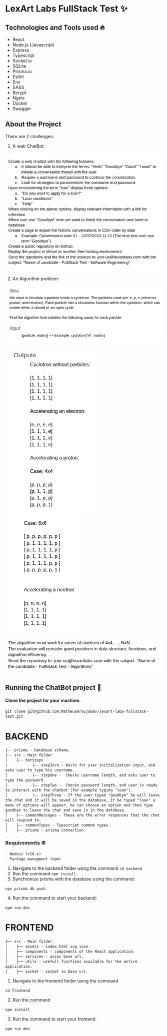 # LexArt Labs FullStack Test ✨

## Technologies and Tools used 🔥
  - React
  - Node.js (Javascript)
  - Express
  - Typescript
  - Socket io
  - SQLite
  - Prisma.io
  - Eslint
  - Env
  - SASS
  - Bcrypt
  - Nginx
  - Docker
  - Swagger

## About the Project

There are 2 challenges:

1. A web ChatBot:

![ChatBot instructions](./assets/image.png)

2. An Algorithm problem:

![Alt text](./assets/image-1.png)

![Alt text](./assets/image-3.png)
![Alt text](./assets/image-4.png)

![Alt text](./assets/image-2.png)

## Running the ChatBot project 🚀
  
  #### Clone the project for your machine.
  ```
  git clone git@github.com:MatheusAraujoDev/lexart-labs-fullstack-test.git
  ```

 # BACKEND

```
├── prisma - Database schema.
├── src - Main folder
│    ├── botSteps
│           ├── stepZero - Waits for user initialization input, and asks user to type his username.
│           ├── stepOne -  Checks username length, and asks user to type the password.
│           ├── stepTwo -  Checks password length, and user is ready to interact with the chatbot (for example typing "loan").
│           ├── stepThree - If the user typed "goodbye" he will leave the chat and it will be saved in the database, if he typed "loan" a menu of options will appear, he can choose an option and then type goodbye to leave the chat and save in in the database.
│    ├── commonMessages - These are the error responses that the chat will respond to.
│    ├── commonTypes - Typescript commom types.
│    ├── prisma - prisma connection.    

```


  ### Requirements ⚙️
    - Nodejs (v18.x)
    - Package managment (npm)


1. Navigate to the backend folder using the command `cd backend`
2. Run the command `npm install`
3. Synchronize prisma with the database using the command:
```
npx prisma db push
```

4. Run the command to start your backend:
```
npm run dev
```

  # FRONTEND

```
├── src - Main folder.
│    ├── assets - index.html svg icon.
│    ├── components - components of the React application.
│    ├── services - axios base url.
│    ├── utils - usefull functions available for the entire application.
│    ├── socket - socket io base url.    

```

1. Navigate to the frontend folder using the command
```
cd frontend
```
2. Run the command
```
npm install
```
3. Run the command to start your frontend.
```
npm run dev
```
